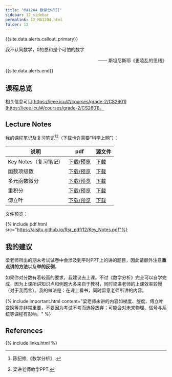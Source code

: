 ```yaml
---
title: "MA1204 数学分析II"
sidebar: 12_sidebar
permalink: 12_MA1204.html
folder: 12
---
```


{{site.data.alerts.callout_primary}}
<p>我不认同数学，0的总和是个可怕的数字</p>
<p align="right">—— 斯坦尼斯耶《更凌乱的思绪》</p>

{{site.data.alerts.end}}

## 课程总览

相关信息可见[https://ieee.icu/#/courses/grade-2/CS2601](https://ieee.icu/#/courses/grade-2/CS2601)。

## Lecture Notes

我的课程笔记及复习笔记[^1][^2]（下载也许需要“科学上网”）：

| 说明                  | pdf                                                 | 源文件                                                       |
| --------------------- | --------------------------------------------------- | ------------------------------------------------------------ |
| Key Notes（复习笔记） | [下载/预览](Rsr_pdf/12/数学分析/Key_Notes.pdf)      | [下载](https://github.com/aisjtu/aisjtu.github.io/raw/gh-pages/Resource/12/MA1204数学分析II/Key_Notes.goodnotes) |
| 函数项级数            | [下载/预览](Rsr_pdf/12/数学分析/关于函数项级数.pdf) | [下载](https://github.com/aisjtu/aisjtu.github.io/raw/gh-pages/Resource/12/MA1204数学分析II/关于函数项级数.goodnotes) |
| 多元函数微分          | [下载/预览](Rsr_pdf/12/数学分析/多元函数微分.pdf)   | [下载](https://github.com/aisjtu/aisjtu.github.io/raw/gh-pages/Resource/12/MA1204数学分析II/多元函数微分.goodnotes) |
| 重积分                | [下载/预览](Rsr_pdf/12/数学分析/重积分.pdf)         | [下载](https://github.com/aisjtu/aisjtu.github.io/raw/gh-pages/Resource/12/MA1204数学分析II/重积分.goodnotes) |
| 傅立叶                | [下载/预览](Rsr_pdf/12/数学分析/傅立叶相关.pdf)     | [下载](https://github.com/aisjtu/aisjtu.github.io/raw/gh-pages/Resource/12/MA1204数学分析II/傅立叶相关.goodnotes) |

文件预览：

{% include pdf.html src="https://aisjtu.github.io/Rsr_pdf/12/Key_Notes.pdf"%}

## 我的建议

梁老师所出的期末考试试卷中会涉及到平时PPT上的讲的题目，因此请额外注意**重点讲的方法**以及**举的反例**。

如果你对分数有着较高的要求，我建议去上课。不过《数学分析》完全可以自学完成，因为上课所讲知识点和例题大多来自于教材，同时梁进老师的上课效率较慢（对于我而言）。我的做法是：在课上看书，同时留意老师所讲的内容。

{% include important.html content="梁老师未讲的内容如梯度、旋度、傅立叶变换等亦非常重要，不要因为考试不考而选择放弃；可能会对未来物理、信号与系统等课程有影响。" %}

## References

[^1]: 陈纪修,《数学分析》.

[^2]: 梁进老师教学PPT.

{% include links.html %}
